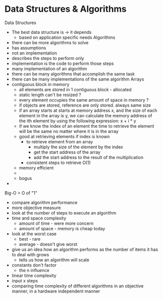 # Data Structures & Algorithms
Data Structures
+ The best data structure is -> it depends
	+ based on application specific needs
Algorithms
+ there can be more algorithms to solve 
+ has assumptions
+ not an implementation
+ describes the steps to perform only
+ implementation is the code to perform those steps
+ many implementation of an algorithm
+ there can be many algorithms that accomplish the same task
+ there can be many implementations of the same algorithm
Arrays
+ contiguous block in memory
	+ all elements are stored in 1 contiguous block - allocated
	+ static length can't be resized ? 
	+ every element occupies the same amount of space in memory ?
	+ if objects are stored, reference are only stored. always same size
	+ if an array starts at starts at memory address x, and the size of each element in the array is y, we can calculate the memory address of the ith element by using the following expression: x + i * y
	+ if we know the index of an element the time to retrieve the element will be the same no matter where it is in the array
	+ good at retrieving elements if index is known
		+ to retrieve element from an array
			+ multiply the size of the element by the index
			+ get the start address of the array
			+ add the start address to the result of the multiplication
		+ consistent steps to retrieve O(1)
	+ memory efficient
	+ 
	+ bogus
+ 

Big-O > O of "1"
+ compare algorithm performance
+ more objective measure
+ look at the number of steps to execute an algorithm
+ time and space complexity
	+ amount of time - were more concern
	+ amount of space - memory is cheap today
+ look at the worst case
	+ best - rare
	+ average - doesn't give worst
+ give us an idea how an algorithm performs as the number of items it has to deal with grows
	+ tells us how an algorithm will scale
+ constants don't factor
	+ the n influence
+ linear time complexity
+ input x steps
+ comparing time complexity of different algorithms in an objective manner, in a hardware independent manner